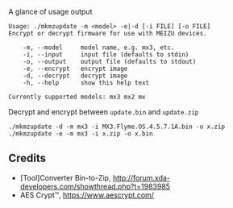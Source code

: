 A glance of usage output

	Usage: ./mkmzupdate -m <model> -e|-d [-i FILE] [-o FILE]
	Encrypt or decrypt firmware for use with MEIZU devices.

		-m, --model     model name, e.g. mx3, etc.
		-i, --input     input file (defaults to stdin)
		-o, --output    output file (defaults to stdout)
		-e, --encrypt   encrypt image
		-d, --decrypt   decrypt image
		-h, --help      show this help text

	Currently supported models: mx3 mx2 mx

Decrypt and encrypt between `update.bin` and `update.zip`

	./mkmzupdate -d -m mx3 -i MX3.Flyme.OS.4.5.7.1A.bin -o x.zip
	./mkmzupdate -e -m mx3 -i x.zip -o x.bin

## Credits

- [Tool]Converter Bin-to-Zip, http://forum.xda-developers.com/showthread.php?t=1983985
- AES Crypt™, https://www.aescrypt.com/
